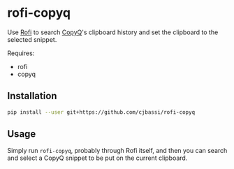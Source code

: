 # rofi-copyq

Use [Rofi](https://github.com/DaveDavenport/rofi) to search [CopyQ](https://github.com/hluk/CopyQ)'s clipboard history and set the clipboard to the selected snippet.

Requires:

- rofi
- copyq

## Installation

```bash
pip install --user git+https://github.com/cjbassi/rofi-copyq
```

## Usage

Simply run `rofi-copyq`, probably through Rofi itself, and then you can search and select a CopyQ snippet to be put on the current clipboard.
